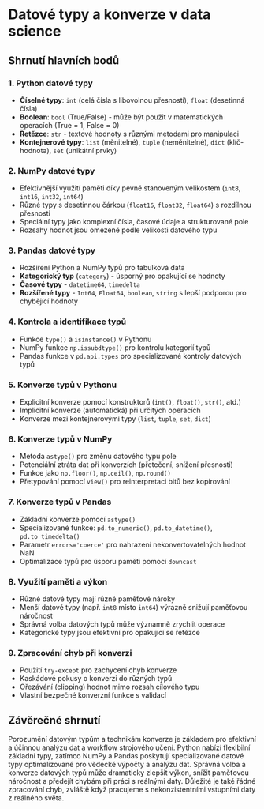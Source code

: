 # Datové typy a konverze v data science

## Shrnutí hlavních bodů

### 1. Python datové typy
- **Číselné typy**: `int` (celá čísla s libovolnou přesností), `float` (desetinná čísla)
- **Boolean**: `bool` (True/False) - může být použit v matematických operacích (True = 1, False = 0)
- **Řetězce**: `str` - textové hodnoty s různými metodami pro manipulaci
- **Kontejnerové typy**: `list` (měnitelné), `tuple` (neměnitelné), `dict` (klíč-hodnota), `set` (unikátní prvky)

### 2. NumPy datové typy
- Efektivnější využití paměti díky pevně stanoveným velikostem (`int8`, `int16`, `int32`, `int64`)
- Různé typy s desetinnou čárkou (`float16`, `float32`, `float64`) s rozdílnou přesností
- Speciální typy jako komplexní čísla, časové údaje a strukturované pole
- Rozsahy hodnot jsou omezené podle velikosti datového typu

### 3. Pandas datové typy
- Rozšíření Python a NumPy typů pro tabulková data
- **Kategorický typ** (`category`) - úsporný pro opakující se hodnoty
- **Časové typy** - `datetime64`, `timedelta`
- **Rozšířené typy** - `Int64`, `Float64`, `boolean`, `string` s lepší podporou pro chybějící hodnoty

### 4. Kontrola a identifikace typů
- Funkce `type()` a `isinstance()` v Pythonu
- NumPy funkce `np.issubdtype()` pro kontrolu kategorií typů
- Pandas funkce v `pd.api.types` pro specializované kontroly datových typů

### 5. Konverze typů v Pythonu
- Explicitní konverze pomocí konstruktorů (`int()`, `float()`, `str()`, atd.)
- Implicitní konverze (automatická) při určitých operacích
- Konverze mezi kontejnerovými typy (`list`, `tuple`, `set`, `dict`)

### 6. Konverze typů v NumPy
- Metoda `astype()` pro změnu datového typu pole
- Potenciální ztráta dat při konverzích (přetečení, snížení přesnosti)
- Funkce jako `np.floor()`, `np.ceil()`, `np.round()`
- Přetypování pomocí `view()` pro reinterpretaci bitů bez kopírování

### 7. Konverze typů v Pandas
- Základní konverze pomocí `astype()`
- Specializované funkce: `pd.to_numeric()`, `pd.to_datetime()`, `pd.to_timedelta()`
- Parametr `errors='coerce'` pro nahrazení nekonvertovatelných hodnot NaN
- Optimalizace typů pro úsporu paměti pomocí `downcast`

### 8. Využití paměti a výkon
- Různé datové typy mají různé paměťové nároky
- Menší datové typy (např. `int8` místo `int64`) výrazně snižují paměťovou náročnost
- Správná volba datových typů může významně zrychlit operace
- Kategorické typy jsou efektivní pro opakující se řetězce

### 9. Zpracování chyb při konverzi
- Použití `try-except` pro zachycení chyb konverze
- Kaskádové pokusy o konverzi do různých typů
- Ořezávání (clipping) hodnot mimo rozsah cílového typu
- Vlastní bezpečné konverzní funkce s validací

## Závěrečné shrnutí

Porozumění datovým typům a technikám konverze je základem pro efektivní a účinnou analýzu dat a workflow strojového učení. Python nabízí flexibilní základní typy, zatímco NumPy a Pandas poskytují specializované datové typy optimalizované pro vědecké výpočty a analýzu dat. Správná volba a konverze datových typů může dramaticky zlepšit výkon, snížit paměťovou náročnost a předejít chybám při práci s reálnými daty. Důležité je také řádné zpracování chyb, zvláště když pracujeme s nekonzistentními vstupními daty z reálného světa.